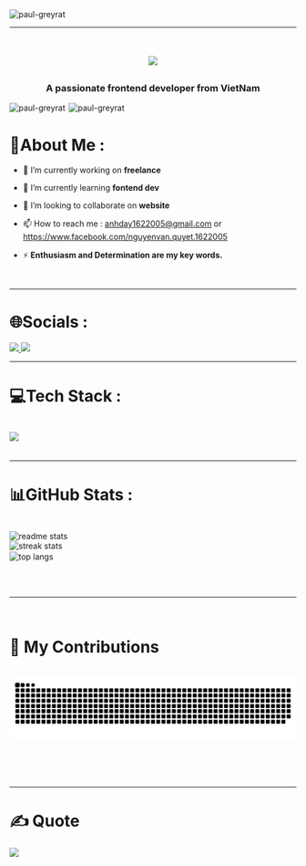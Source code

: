 
<img src="https://e-tuitions.com/images/1624873936613-blog%209.jpg" alt="paul-greyrat" />
<br/>
<hr/>

<h1 align="center">
  <a href="https://git.io/typing-svg">
   <img src="https://readme-typing-svg.herokuapp.com/?font=Righteous&size=35&center=true&vCenter=true&width=500&height=70&duration=4000&lines=Hi+There!+👋;+I'm+Paul+Greyrat!;+Nice+to+meet+you!" />
  </a>
</h1>
<h3 align="center">A passionate frontend developer from VietNam</h3>
<img align="right" alt"coding" width="400" src="https://i.pinimg.com/originals/e8/f4/53/e8f453469a3ec97ecd354df465d73913.gif" alt="paul-greyrat" />

<p align="left"> <img src="https://komarev.com/ghpvc/?username=paul1622005&label=Profile%20views&color=0e75b6&style=flat" alt="paul-greyrat" /> </p>

<h1>💫About Me :</h1>
 
- 🔭 I’m currently working on **freelance**

- 🌱 I’m currently learning **fontend dev**

- 👯 I’m looking to collaborate on **website**

- 📫 How to reach me : anhday1622005@gmail.com or https://www.facebook.com/nguyenvan.quyet.1622005

- ⚡  **Enthusiasm and Determination are my key words.**
  
<br/>
<hr/>

 <h1> 🌐Socials :</h1>
  <a href="https://www.facebook.com/nguyenvan.quyet.1622005">
    <img src="https://img.shields.io/badge/Facebook-blue?style=for-the-badge&logo=facebook&logoColor=while" />
  </a>
  <a href="mailto:anhday1622005@gmail.com">
    <img src="https://img.shields.io/badge/Gmail-333333?style=for-the-badge&logo=gmail&logoColor=red" />
  </a>
<br/>
<hr/>  

<h1 >💻Tech Stack :</h1>
<br/>
<div >
    <img src="https://skillicons.dev/icons?i=javascript,html,css,vscode,github,git" />
</div>

<br/>
<hr/>

<h1 >📊GitHub Stats :</h1>
<br>
<div >
  <img width=390 src="https://github-readme-stats.vercel.app/api?username=paul1622005&count_private=true&show_icons=true&theme=react&rank_icon=github&border_radius=10" alt="readme stats" />
  <br/>
  <img width=390 src="https://github-readme-streak-stats.herokuapp.com/?user=paul1622005&count_private=true&theme=react&border_radius=10" alt="streak stats"/>
  <br/>
  <img width=325 align="center" src="https://github-readme-stats.vercel.app/api/top-langs/?username=paul1622005&hide=HTML&langs_count=8&layout=compact&theme=react&border_radius=10&size_weight=0.5&count_weight=0.5&exclude_repo=github-readme-stats" alt="top langs" />
</div>

<br/><br/>

<hr/>

<br/>


<div>
  <h1>🐍 My Contributions</h1>
  <br>
  <img alt="snake eating my contributions" src="https://raw.githubusercontent.com/paul1622005/paul1622005/output/github-contribution-grid-snake.svg" />
  
  <br/><br/><br/>
</div>

<hr/>


<h1> ✍️ Quote </h1> 

![](https://quotes-github-readme.vercel.app/api?type=horizontal&theme=radical)


